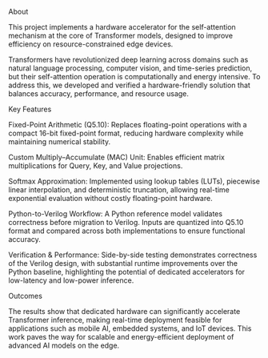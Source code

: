 About

This project implements a hardware accelerator for the self-attention mechanism at the core of Transformer models, designed to improve efficiency on resource-constrained edge devices.

Transformers have revolutionized deep learning across domains such as natural language processing, computer vision, and time-series prediction, but their self-attention operation is computationally and energy intensive. To address this, we developed and verified a hardware-friendly solution that balances accuracy, performance, and resource usage.

Key Features

Fixed-Point Arithmetic (Q5.10):
Replaces floating-point operations with a compact 16-bit fixed-point format, reducing hardware complexity while maintaining numerical stability.

Custom Multiply–Accumulate (MAC) Unit:
Enables efficient matrix multiplications for Query, Key, and Value projections.

Softmax Approximation:
Implemented using lookup tables (LUTs), piecewise linear interpolation, and deterministic truncation, allowing real-time exponential evaluation without costly floating-point hardware.

Python-to-Verilog Workflow:
A Python reference model validates correctness before migration to Verilog. Inputs are quantized into Q5.10 format and compared across both implementations to ensure functional accuracy.

Verification & Performance:
Side-by-side testing demonstrates correctness of the Verilog design, with substantial runtime improvements over the Python baseline, highlighting the potential of dedicated accelerators for low-latency and low-power inference.

Outcomes

The results show that dedicated hardware can significantly accelerate Transformer inference, making real-time deployment feasible for applications such as mobile AI, embedded systems, and IoT devices. This work paves the way for scalable and energy-efficient deployment of advanced AI models on the edge.
